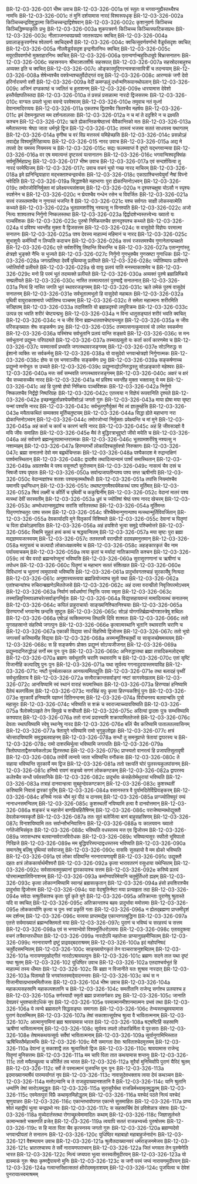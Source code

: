 BR-12-03-326-001  	भीष्म उवाच
BR-12-03-326-001a	एवं स्तुतः स भगवान्गुह्यैस्तथ्यैश्च नामभिः
BR-12-03-326-001c	तं मुनिं दर्शयामास नारदं विश्वरूपधृक्
BR-12-03-326-002a	किञ्चिच्चन्द्रविशुद्धात्मा किञ्चिच्चन्द्राद्विशेषवान्
BR-12-03-326-002c	कृशानुवर्णः किञ्चिच्च किञ्चिद्धिष्ण्याकृतिः प्रभुः
BR-12-03-326-003a	शुकपत्रवर्णः किञ्चिच्च किञ्चित्स्फटिकसप्रभः
BR-12-03-326-003c	नीलाञ्जनचयप्रख्यो जातरूपप्रभः क्वचित्
BR-12-03-326-004a	प्रवालाङ्कुरवर्णश्च श्वेतवर्णः क्वचिद्बभौ
BR-12-03-326-004c	क्वचित्सुवर्णवर्णाभो वैडूर्यसदृशः क्वचित्
BR-12-03-326-005a	नीलवैडूर्यसदृश इन्द्रनीलनिभः क्वचित्
BR-12-03-326-005c	मयूरग्रीववर्णाभो मुक्ताहारनिभः क्वचित्
BR-12-03-326-006a	एतान्वर्णान्बहुविधान्रूपे बिभ्रत्सनातनः
BR-12-03-326-006c	सहस्रनयनः श्रीमाञ्शतशीर्षः सहस्रपात्
BR-12-03-326-007a	सहस्रोदरबाहुश्च अव्यक्त इति च क्वचित्
BR-12-03-326-007c	ओङ्कारमुद्गिरन्वक्त्रात्सावित्रीं च तदन्वयाम्
BR-12-03-326-008a	शेषेभ्यश्चैव वक्त्रेभ्यश्चतुर्वेदोद्गतं वसु
BR-12-03-326-008c	आरण्यकं जगौ देवो हरिर्नारायणो वशी
BR-12-03-326-009a	वेदीं कमण्डलुं दर्भान्मणिरूपानथोपलान्
BR-12-03-326-009c	अजिनं दण्डकाष्ठं च ज्वलितं च हुताशनम्
BR-12-03-326-009e 	धारयामास देवेशो हस्तैर्यज्ञपतिस्तदा
BR-12-03-326-010a	तं प्रसन्नं प्रसन्नात्मा नारदो द्विजसत्तमः
BR-12-03-326-010c	वाग्यतः प्रयतो भूत्वा ववन्दे परमेश्वरम्
BR-12-03-326-010e	तमुवाच नतं मूर्ध्ना देवानामादिरव्ययः
BR-12-03-326-011a	एकतश्च द्वितश्चैव त्रितश्चैव महर्षयः
BR-12-03-326-011c	इमं देशमनुप्राप्ता मम दर्शनलालसाः
BR-12-03-326-012a	न च मां ते ददृशिरे न च द्रक्ष्यति कश्चन
BR-12-03-326-012c	ऋते ह्येकान्तिकश्रेष्ठात्त्वं चैवैकान्तिको मतः
BR-12-03-326-013a	ममैतास्तनवः श्रेष्ठा जाता धर्मगृहे द्विज
BR-12-03-326-013c	तास्त्वं भजस्व सततं साधयस्व यथागतम्
BR-12-03-326-014a	वृणीष्व च वरं विप्र मत्तस्त्वं यमिहेच्छसि
BR-12-03-326-014c	प्रसन्नोऽहं तवाद्येह विश्वमूर्तिरिहाव्ययः
BR-12-03-326-015 	नारद उवाच
BR-12-03-326-015a	अद्य मे तपसो देव यमस्य नियमस्य च
BR-12-03-326-015c	सद्यः फलमवाप्तं वै दृष्टो यद्भगवान्मया
BR-12-03-326-016a	वर एष ममात्यन्तं दृष्टस्त्वं यत्सनातनः
BR-12-03-326-016c	भगवान्विश्वदृक्सिंहः सर्वमूर्तिर्महाप्रभुः
BR-12-03-326-017 	भीष्म उवाच
BR-12-03-326-017a	एवं सन्दर्शयित्वा तु नारदं परमेष्ठिजम्
BR-12-03-326-017c	उवाच वचनं भूयो गच्छ नारद माचिरम्
BR-12-03-326-018a	इमे ह्यनिन्द्रियाहारा मद्भक्ताश्चन्द्रवर्चसः
BR-12-03-326-018c	एकाग्राश्चिन्तयेयुर्मां नैषां विघ्नो भवेदिति
BR-12-03-326-019a	सिद्धाश्चैते महाभागाः पुरा ह्येकान्तिनोऽभवन्
BR-12-03-326-019c	तमोरजोविनिर्मुक्ता मां प्रवेक्ष्यन्त्यसंशयम्
BR-12-03-326-020a	न दृश्यश्चक्षुषा योऽसौ न स्पृश्यः स्पर्शनेन च
BR-12-03-326-020c	न घ्रेयश्चैव गन्धेन रसेन च विवर्जितः
BR-12-03-326-021a	सत्त्वं रजस्तमश्चैव न गुणास्तं भजन्ति वै
BR-12-03-326-021c	यश्च सर्वगतः साक्षी लोकस्यात्मेति कथ्यते
BR-12-03-326-022a	भूतग्रामशरीरेषु नश्यत्सु न विनश्यति
BR-12-03-326-022c	अजो नित्यः शाश्वतश्च निर्गुणो निष्कलस्तथा
BR-12-03-326-023a	द्विर्द्वादशेभ्यस्तत्त्वेभ्यः ख्यातो यः पञ्चविंशकः
BR-12-03-326-023c	पुरुषो निष्क्रियश्चैव ज्ञानदृश्यश्च कथ्यते
BR-12-03-326-024a	यं प्रविश्य भवन्तीह मुक्ता वै द्विजसत्तम
BR-12-03-326-024c	स वासुदेवो विज्ञेयः परमात्मा सनातनः
BR-12-03-326-025a	पश्य देवस्य माहात्म्यं महिमानं च नारद
BR-12-03-326-025c	शुभाशुभैः कर्मभिर्यो न लिप्यति कदाचन
BR-12-03-326-026a	सत्त्वं रजस्तमश्चैव गुणानेतान्प्रचक्षते
BR-12-03-326-026c	एते सर्वशरीरेषु तिष्ठन्ति विचरन्ति च
BR-12-03-326-027a	एतान्गुणांस्तु क्षेत्रज्ञो भुङ्क्ते नैभिः स भुज्यते
BR-12-03-326-027c	निर्गुणो गुणभुक्चैव गुणस्रष्टा गुणाधिकः
BR-12-03-326-028a	जगत्प्रतिष्ठा देवर्षे पृथिव्यप्सु प्रलीयते
BR-12-03-326-028c	ज्योतिष्यापः प्रलीयन्ते ज्योतिर्वायौ प्रलीयते
BR-12-03-326-029a	खे वायुः प्रलयं याति मनस्याकाशमेव च
BR-12-03-326-029c	मनो हि परमं भूतं तदव्यक्ते प्रलीयते
BR-12-03-326-030a	अव्यक्तं पुरुषे ब्रह्मन्निष्क्रिये सम्प्रलीयते
BR-12-03-326-030c	नास्ति तस्मात्परतरं पुरुषाद्वै सनातनात्
BR-12-03-326-031a	नित्यं हि नास्ति जगति भूतं स्थावरजङ्गमम्
BR-12-03-326-031c	ऋते तमेकं पुरुषं वासुदेवं सनातनम्
BR-12-03-326-031e 	सर्वभूतात्मभूतो हि वासुदेवो महाबलः
BR-12-03-326-032a	पृथिवी वायुराकाशमापो ज्योतिश्च पञ्चमम्
BR-12-03-326-032c	ते समेता महात्मानः शरीरमिति सञ्ज्ञितम्
BR-12-03-326-033a	तदाविशति यो ब्रह्मन्नदृश्यो लघुविक्रमः
BR-12-03-326-033c	उत्पन्न एव भवति शरीरं चेष्टयन्प्रभुः
BR-12-03-326-034a	न विना धातुसङ्घातं शरीरं भवति क्वचित्
BR-12-03-326-034c	न च जीवं विना ब्रह्मन्धातवश्चेष्टयन्त्युत
BR-12-03-326-035a	स जीवः परिसङ्ख्यातः शेषः सङ्कर्षणः प्रभुः
BR-12-03-326-035c	तस्मात्सनत्कुमारत्वं यो लभेत स्वकर्मणा
BR-12-03-326-036a	यस्मिंश्च सर्वभूतानि प्रलयं यान्ति सङ्क्षये
BR-12-03-326-036c	स मनः सर्वभूतानां प्रद्युम्नः परिपठ्यते
BR-12-03-326-037a	तस्मात्प्रसूतो यः कर्ता कार्यं कारणमेव च
BR-12-03-326-037c	यस्मात्सर्वं प्रभवति जगत्स्थावरजङ्गमम्
BR-12-03-326-037e 	सोऽनिरुद्धः स ईशानो व्यक्तिः सा सर्वकर्मसु
BR-12-03-326-038a	यो वासुदेवो भगवान्क्षेत्रज्ञो निर्गुणात्मकः
BR-12-03-326-038c	ज्ञेयः स एव भगवाञ्जीवः सङ्कर्षणः प्रभुः
BR-12-03-326-039a	सङ्कर्षणाच्च प्रद्युम्नो मनोभूतः स उच्यते
BR-12-03-326-039c	प्रद्युम्नाद्योऽनिरुद्धस्तु सोऽहङ्कारो महेश्वरः
BR-12-03-326-040a	मत्तः सर्वं सम्भवति जगत्स्थावरजङ्गमम्
BR-12-03-326-040c	अक्षरं च क्षरं चैव सच्चासच्चैव नारद
BR-12-03-326-041a	मां प्रविश्य भवन्तीह मुक्ता भक्तास्तु ये मम
BR-12-03-326-041c	अहं हि पुरुषो ज्ञेयो निष्क्रियः पञ्चविंशकः
BR-12-03-326-042a	निर्गुणो निष्कलश्चैव निर्द्वंद्वो निष्परिग्रहः
BR-12-03-326-042c	एतत्त्वया न विज्ञेयं रूपवानिति दृश्यते
BR-12-03-326-042e 	इच्छन्मुहूर्तान्नश्येयमीशोऽहं जगतो गुरुः
BR-12-03-326-043a	माया ह्येषा मया सृष्टा यन्मां पश्यसि नारद
BR-12-03-326-043c	सर्वभूतगुणैर्युक्तं नैवं त्वं ज्ञातुमर्हसि
BR-12-03-326-043e 	मयैतत्कथितं सम्यक्तव मूर्तिचतुष्टयम्
BR-12-03-326-044a	सिद्धा ह्येते महाभागा नरा ह्येकान्तिनोऽभवन्
BR-12-03-326-044c	तमोरजोभ्यां निर्मुक्ताः प्रवेक्ष्यन्ति च मां मुने
BR-12-03-326-045a	अहं कर्ता च कार्यं च कारणं चापि नारद
BR-12-03-326-045c	अहं हि जीवसञ्ज्ञो वै मयि जीवः समाहितः
BR-12-03-326-045e 	मैवं ते बुद्धिरत्राभूद्दृष्टो जीवो मयेति च
BR-12-03-326-046a	अहं सर्वत्रगो ब्रह्मन्भूतग्रामान्तरात्मकः
BR-12-03-326-046c	भूतग्रामशरीरेषु नश्यत्सु न नशाम्यहम्
BR-12-03-326-047a	हिरण्यगर्भो लोकादिश्चतुर्वक्त्रो निरुक्तगः
BR-12-03-326-047c	ब्रह्मा सनातनो देवो मम बह्वर्थचिन्तकः
BR-12-03-326-048a	पश्यैकादश मे रुद्रान्दक्षिणं पार्श्वमास्थितान्
BR-12-03-326-048c	द्वादशैव तथादित्यान्वामं पार्श्वं समास्थितान्
BR-12-03-326-049a	अग्रतश्चैव मे पश्य वसूनष्टौ सुरोत्तमान्
BR-12-03-326-049c	नासत्यं चैव दस्रं च भिषजौ पश्य पृष्ठतः
BR-12-03-326-050a	सर्वान्प्रजापतीन्पश्य पश्य सप्त ऋषीनपि
BR-12-03-326-050c	वेदान्यज्ञांश्च शतशः पश्यामृतमथौषधीः
BR-12-03-326-051a	तपांसि नियमांश्चैव यमानपि पृथग्विधान्
BR-12-03-326-051c	तथाष्टगुणमैश्वर्यमेकस्थं पश्य मूर्तिमत्
BR-12-03-326-052a	श्रियं लक्ष्मीं च कीर्तिं च पृथिवीं च ककुद्मिनीम्
BR-12-03-326-052c	वेदानां मातरं पश्य मत्स्थां देवीं सरस्वतीम्
BR-12-03-326-053a	ध्रुवं च ज्योतिषां श्रेष्ठं पश्य नारद खेचरम्
BR-12-03-326-053c	अम्भोधरान्समुद्रांश्च सरांसि सरितस्तथा
BR-12-03-326-054a	मूर्तिमन्तः पितृगणांश्चतुरः पश्य सत्तम
BR-12-03-326-054c	त्रींश्चैवेमान्गुणान्पश्य मत्स्थान्मूर्तिविवर्जितान्
BR-12-03-326-055a	देवकार्यादपि मुने पितृकार्यं विशिष्यते
BR-12-03-326-055c	देवानां च पितॄणां च पिता ह्येकोऽहमादितः
BR-12-03-326-056a	अहं हयशिरो भूत्वा समुद्रे पश्चिमोत्तरे
BR-12-03-326-056c	पिबामि सुहुतं हव्यं कव्यं च श्रद्धयान्वितम्
BR-12-03-326-057a	मया सृष्टः पुरा ब्रह्मा मद्यज्ञमयजत्स्वयम्
BR-12-03-326-057c	ततस्तस्मै वरान्प्रीतो ददावहमनुत्तमान्
BR-12-03-326-058a	मत्पुत्रत्वं च कल्पादौ लोकाध्यक्षत्वमेव च
BR-12-03-326-058c	अहङ्कारकृतं चैव नाम पर्यायवाचकम्
BR-12-03-326-059a	त्वया कृतां च मर्यादां नातिक्राम्यति कश्चन
BR-12-03-326-059c	त्वं चैव वरदो ब्रह्मन्वरेप्सूनां भविष्यसि
BR-12-03-326-060a	सुरासुरगणानां च ऋषीणां च तपोधन
BR-12-03-326-060c	पितॄणां च महाभाग सततं संशितव्रत
BR-12-03-326-060e 	विविधानां च भूतानां त्वमुपास्यो भविष्यसि
BR-12-03-326-061a	प्रादुर्भावगतश्चाहं सुरकार्येषु नित्यदा
BR-12-03-326-061c	अनुशास्यस्त्वया ब्रह्मन्नियोज्यश्च सुतो यथा
BR-12-03-326-062a	एतांश्चान्यांश्च रुचिरान्ब्रह्मणेऽमिततेजसे
BR-12-03-326-062c	अहं दत्त्वा वरान्प्रीतो निवृत्तिपरमोऽभवम्
BR-12-03-326-063a	निर्वाणं सर्वधर्माणां निवृत्तिः परमा स्मृता
BR-12-03-326-063c	तस्मान्निवृत्तिमापन्नश्चरेत्सर्वाङ्गनिर्वृतः
BR-12-03-326-064a	विद्यासहायवन्तं मामादित्यस्थं सनातनम्
BR-12-03-326-064c	कपिलं प्राहुराचार्याः साङ्ख्यनिश्चितनिश्चयाः
BR-12-03-326-065a	हिरण्यगर्भो भगवानेष छन्दसि सुष्टुतः
BR-12-03-326-065c	सोऽहं योगगतिर्ब्रह्मन्योगशास्त्रेषु शब्दितः
BR-12-03-326-066a	एषोऽहं व्यक्तिमागम्य तिष्ठामि दिवि शाश्वतः
BR-12-03-326-066c	ततो युगसहस्रान्ते संहरिष्ये जगत्पुनः
BR-12-03-326-066e 	कृत्वात्मस्थानि भूतानि स्थावराणि चराणि च
BR-12-03-326-067a	एकाकी विद्यया सार्धं विहरिष्ये द्विजोत्तम
BR-12-03-326-067c	ततो भूयो जगत्सर्वं करिष्यामीह विद्यया
BR-12-03-326-068a	अस्मन्मूर्तिश्चतुर्थी या सासृजच्छेषमव्ययम्
BR-12-03-326-068c	स हि सङ्कर्षणः प्रोक्तः प्रद्युम्नं सोऽप्यजीजनत्
BR-12-03-326-069a	प्रद्युम्नादनिरुद्धोऽहं सर्गो मम पुनः पुनः
BR-12-03-326-069c	अनिरुद्धात्तथा ब्रह्मा तत्रादिकमलोद्भवः
BR-12-03-326-070a	ब्रह्मणः सर्वभूतानि चराणि स्थावराणि च
BR-12-03-326-070c	एतां सृष्टिं विजानीहि कल्पादिषु पुनः पुनः
BR-12-03-326-071a	यथा सूर्यस्य गगनादुदयास्तमयाविह
BR-12-03-326-071c	नष्टौ पुनर्बलात्काल आनयत्यमितद्युतिः
BR-12-03-326-071e 	तथा बलादहं पृथ्वीं सर्वभूतहिताय वै
BR-12-03-326-072a	सत्त्वैराक्रान्तसर्वाङ्गां नष्टां सागरमेखलाम्
BR-12-03-326-072c	आनयिष्यामि स्वं स्थानं वाराहं रूपमास्थितः
BR-12-03-326-073a	हिरण्याक्षं हनिष्यामि दैतेयं बलगर्वितम्
BR-12-03-326-073c	नारसिंहं वपुः कृत्वा हिरण्यकशिपुं पुनः
BR-12-03-326-073e 	सुरकार्ये हनिष्यामि यज्ञघ्नं दितिनन्दनम्
BR-12-03-326-074a	विरोचनस्य बलवान्बलिः पुत्रो महासुरः
BR-12-03-326-074c	भविष्यति स शक्रं च स्वराज्याच्च्यावयिष्यति
BR-12-03-326-075a	त्रैलोक्येऽपहृते तेन विमुखे च शचीपतौ
BR-12-03-326-075c	अदित्यां द्वादशः पुत्रः सम्भविष्यामि कश्यपात्
BR-12-03-326-076a	ततो राज्यं प्रदास्यामि शक्रायामिततेजसे
BR-12-03-326-076c	देवताः स्थापयिष्यामि स्वेषु स्थानेषु नारद
BR-12-03-326-076e 	बलिं चैव करिष्यामि पातालतलवासिनम्
BR-12-03-326-077a	त्रेतायुगे भविष्यामि रामो भृगुकुलोद्वहः
BR-12-03-326-077c	क्षत्रं चोत्सादयिष्यामि समृद्धबलवाहनम्
BR-12-03-326-078a	सन्धौ तु समनुप्राप्ते त्रेतायां द्वापरस्य च
BR-12-03-326-078c	रामो दाशरथिर्भूत्वा भविष्यामि जगत्पतिः
BR-12-03-326-079a	त्रितोपघाताद्वैरूप्यमेकतोऽथ द्वितस्तथा
BR-12-03-326-079c	प्राप्स्यतो वानरत्वं हि प्रजापतिसुतावृषी
BR-12-03-326-080a	तयोर्ये त्वन्वये जाता भविष्यन्ति वनौकसः
BR-12-03-326-080c	ते सहाया भविष्यन्ति सुरकार्ये मम द्विज
BR-12-03-326-081a	ततो रक्षःपतिं घोरं पुलस्त्यकुलपांसनम्
BR-12-03-326-081c	हनिष्ये रावणं सङ्ख्ये सगणं लोककण्टकम्
BR-12-03-326-082a	द्वापरस्य कलेश्चैव सन्धौ पर्यवसानिके
BR-12-03-326-082c	प्रादुर्भावः कंसहेतोर्मथुरायां भविष्यति
BR-12-03-326-083a	तत्राहं दानवान्हत्वा सुबहून्देवकण्टकान्
BR-12-03-326-083c	कुशस्थलीं करिष्यामि निवासं द्वारकां पुरीम्
BR-12-03-326-084a	वसानस्तत्र वै पुर्यामदितेर्विप्रियङ्करम्
BR-12-03-326-084c	हनिष्ये नरकं भौमं मुरं पीठं च दानवम्
BR-12-03-326-085a	प्राग्ज्योतिषपुरं रम्यं नानाधनसमन्वितम्
BR-12-03-326-085c	कुशस्थलीं नयिष्यामि हत्वा वै दानवोत्तमान्
BR-12-03-326-086a	शङ्करं च महासेनं बाणप्रियहितैषिणम्
BR-12-03-326-086c	पराजेष्याम्यथोद्युक्तौ देवलोकनमस्कृतौ
BR-12-03-326-087a	ततः सुतं बलेर्जित्वा बाणं बाहुसहस्रिणम्
BR-12-03-326-087c	विनाशयिष्यामि ततः सर्वान्सौभनिवासिनः
BR-12-03-326-088a	यः कालयवनः ख्यातो गर्गतेजोभिसंवृतः
BR-12-03-326-088c	भविष्यति वधस्तस्य मत्त एव द्विजोत्तम
BR-12-03-326-089a	जरासन्धश्च बलवान्सर्वराजविरोधकः
BR-12-03-326-089c	भविष्यत्यसुरः स्फीतो भूमिपालो गिरिव्रजे
BR-12-03-326-089e 	मम बुद्धिपरिस्पन्दाद्वधस्तस्य भविष्यति
BR-12-03-326-090a	समागतेषु बलिषु पृथिव्यां सर्वराजसु
BR-12-03-326-090c	वासविः सुसहायो वै मम ह्येको भविष्यति
BR-12-03-326-091a	एवं लोका वदिष्यन्ति नरनारायणावृषी
BR-12-03-326-091c	उद्युक्तौ दहतः क्षत्रं लोककार्यार्थमीश्वरौ
BR-12-03-326-092a	कृत्वा भारावतरणं वसुधाया यथेप्सितम्
BR-12-03-326-092c	सर्वसात्वतमुख्यानां द्वारकायाश्च सत्तम
BR-12-03-326-092e 	करिष्ये प्रलयं घोरमात्मज्ञातिविनाशनम्
BR-12-03-326-093a	कर्माण्यपरिमेयानि चतुर्मूर्तिधरो ह्यहम्
BR-12-03-326-093c	कृत्वा लोकान्गमिष्यामि स्वानहं ब्रह्मसत्कृतान्
BR-12-03-326-094a	हंसो हयशिराश्चैव प्रादुर्भावा द्विजोत्तम
BR-12-03-326-094c	यदा वेदश्रुतिर्नष्टा मया प्रत्याहृता तदा
BR-12-03-326-094e 	सवेदाः सश्रुतीकाश्च कृताः पूर्वं कृते युगे
BR-12-03-326-095a	अतिक्रान्ताः पुराणेषु श्रुतास्ते यदि वा क्वचित्
BR-12-03-326-095c	अतिक्रान्ताश्च बहवः प्रादुर्भावा ममोत्तमाः
BR-12-03-326-095e 	लोककार्याणि कृत्वा च पुनः स्वां प्रकृतिं गताः
BR-12-03-326-096a	न ह्येतद्ब्रह्मणा प्राप्तमीदृशं मम दर्शनम्
BR-12-03-326-096c	यत्त्वया प्राप्तमद्येह एकान्तगतबुद्धिना
BR-12-03-326-097a	एतत्ते सर्वमाख्यातं ब्रह्मन्भक्तिमतो मया
BR-12-03-326-097c	पुराणं च भविष्यं च सरहस्यं च सत्तम
BR-12-03-326-098a	एवं स भगवान्देवो विश्वमूर्तिधरोऽव्ययः
BR-12-03-326-098c	एतावदुक्त्वा वचनं तत्रैवान्तरधीयत
BR-12-03-326-099a	नारदोऽपि महातेजाः प्राप्यानुग्रहमीप्सितम्
BR-12-03-326-099c	नरनारायणौ द्रष्टुं प्राद्रवद्बदराश्रमम्
BR-12-03-326-100a	इदं महोपनिषदं चतुर्वेदसमन्वितम्
BR-12-03-326-100c	साङ्ख्ययोगकृतं तेन पञ्चरात्रानुशब्दितम्
BR-12-03-326-101a	नारायणमुखोद्गीतं नारदोऽश्रावयत्पुनः
BR-12-03-326-101c	ब्रह्मणः सदने तात यथा दृष्टं यथा श्रुतम्
BR-12-03-326-102  	युधिष्ठिर उवाच
BR-12-03-326-102a	एतदाश्चर्यभूतं हि माहात्म्यं तस्य धीमतः
BR-12-03-326-102c	किं ब्रह्मा न विजानीते यतः शुश्राव नारदात्
BR-12-03-326-103a	पितामहो हि भगवांस्तस्माद्देवादनन्तरः
BR-12-03-326-103c	कथं स न विजानीयात्प्रभावममितौजसः
BR-12-03-326-104  	भीष्म उवाच
BR-12-03-326-104a	महाकल्पसहस्राणि महाकल्पशतानि च
BR-12-03-326-104c	समतीतानि राजेन्द्र सर्गाश्च प्रलयाश्च ह
BR-12-03-326-105a	सर्गस्यादौ स्मृतो ब्रह्मा प्रजासर्गकरः प्रभुः
BR-12-03-326-105c	जानाति देवप्रवरं भूयश्चातोऽधिकं नृप
BR-12-03-326-105e 	परमात्मानमीशानमात्मनः प्रभवं तथा
BR-12-03-326-106a	ये त्वन्ये ब्रह्मसदने सिद्धसङ्घाः समागताः
BR-12-03-326-106c	तेभ्यस्तच्छ्रावयामास पुराणं वेदसम्मितम्
BR-12-03-326-107a	तेषां सकाशात्सूर्यश्च श्रुत्वा वै भावितात्मनाम्
BR-12-03-326-107c	आत्मानुगामिनां ब्रह्म श्रावयामास भारत
BR-12-03-326-108a	षट्षष्टिर्हि सहस्राणि ऋषीणां भावितात्मनाम्
BR-12-03-326-108c	सूर्यस्य तपतो लोकान्निर्मिता ये पुरःसराः
BR-12-03-326-108e 	तेषामकथयत्सूर्यः सर्वेषां भावितात्मनाम्
BR-12-03-326-109a	सूर्यानुगामिभिस्तात ऋषिभिस्तैर्महात्मभिः
BR-12-03-326-109c	मेरौ समागता देवाः श्राविताश्चेदमुत्तमम्
BR-12-03-326-110a	देवानां तु सकाशाद्वै ततः श्रुत्वासितो द्विजः
BR-12-03-326-110c	श्रावयामास राजेन्द्र पितॄणां मुनिसत्तमः
BR-12-03-326-111a	मम चापि पिता तात कथयामास शन्तनुः
BR-12-03-326-111c	ततो मयैतच्छ्रुत्वा च कीर्तितं तव भारत
BR-12-03-326-112a	सुरैर्वा मुनिभिर्वापि पुराणं यैरिदं श्रुतम्
BR-12-03-326-112c	सर्वे ते परमात्मानं पूजयन्ति पुनः पुनः
BR-12-03-326-113a	इदमाख्यानमार्षेयं पारम्पर्यागतं नृप
BR-12-03-326-113c	नावासुदेवभक्ताय त्वया देयं कथञ्चन
BR-12-03-326-114a	मत्तोऽन्यानि च ते राजन्नुपाख्यानशतानि वै
BR-12-03-326-114c	यानि श्रुतानि धर्म्याणि तेषां सारोऽयमुद्धृतः
BR-12-03-326-115a	सुरासुरैर्यथा राजन्निर्मथ्यामृतमुद्धृतम्
BR-12-03-326-115c	एवमेतत्पुरा विप्रैः कथामृतमिहोद्धृतम्
BR-12-03-326-116a	यश्चेदं पठते नित्यं यश्चेदं शृणुयान्नरः
BR-12-03-326-116c	एकान्तभावोपगत एकान्ते सुसमाहितः
BR-12-03-326-117a	प्राप्य श्वेतं महाद्वीपं भूत्वा चन्द्रप्रभो नरः
BR-12-03-326-117c	स सहस्रार्चिषं देवं प्रविशेन्नात्र संशयः
BR-12-03-326-118a	मुच्येदार्तस्तथा रोगाच्छ्रुत्वेमामादितः कथाम्
BR-12-03-326-118c	जिज्ञासुर्लभते कामान्भक्तो भक्तगतिं व्रजेत्
BR-12-03-326-119a	त्वयापि सततं राजन्नभ्यर्च्यः पुरुषोत्तमः
BR-12-03-326-119c	स हि माता पिता चैव कृत्स्नस्य जगतो गुरुः
BR-12-03-326-120a	ब्रह्मण्यदेवो भगवान्प्रीयतां ते सनातनः
BR-12-03-326-120c	युधिष्ठिर महाबाहो महाबाहुर्जनार्दनः
BR-12-03-326-121  	वैशम्पायन उवाच
BR-12-03-326-121a	श्रुत्वैतदाख्यानवरं धर्मराड्जनमेजय
BR-12-03-326-121c	भ्रातरश्चास्य ते सर्वे नारायणपराभवन्
BR-12-03-326-122a	जितं भगवता तेन पुरुषेणेति भारत
BR-12-03-326-122c	नित्यं जप्यपरा भूत्वा सरस्वतीमुदीरयन्
BR-12-03-326-123a	यो ह्यस्माकं गुरुः श्रेष्ठः कृष्णद्वैपायनो मुनिः
BR-12-03-326-123c	स जगौ परमं जप्यं नारायणमुदीरयन्
BR-12-03-326-124a	गत्वान्तरिक्षात्सततं क्षीरोदममृताशयम्
BR-12-03-326-124c	पूजयित्वा च देवेशं पुनरायात्स्वमाश्रमम्

